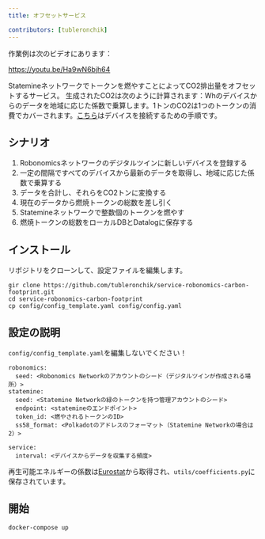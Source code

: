 ```yaml
---
title: オフセットサービス

contributors: [tubleronchik]
---
```


作業例は次のビデオにあります：

https://youtu.be/Ha9wN6bjh64

Statemineネットワークでトークンを燃やすことによってCO2排出量をオフセットするサービス。
生成されたCO2は次のように計算されます：Whのデバイスからのデータを地域に応じた係数で乗算します。1トンのCO2は1つのトークンの消費でカバーされます。[こちら](/docs/carbon-footprint-sensor)はデバイスを接続するための手順です。

## シナリオ

1. Robonomicsネットワークのデジタルツインに新しいデバイスを登録する
2. 一定の間隔ですべてのデバイスから最新のデータを取得し、地域に応じた係数で乗算する
3. データを合計し、それらをCO2トンに変換する
4. 現在のデータから燃焼トークンの総数を差し引く
5. Statemineネットワークで整数個のトークンを燃やす
6. 燃焼トークンの総数をローカルDBとDatalogに保存する


## インストール

リポジトリをクローンして、設定ファイルを編集します。

```
gir clone https://github.com/tubleronchik/service-robonomics-carbon-footprint.git
cd service-robonomics-carbon-footprint
cp config/config_template.yaml config/config.yaml 
```

## 設定の説明

`config/config_template.yaml`を編集しないでください！

```
robonomics:
  seed: <Robonomics Networkのアカウントのシード（デジタルツインが作成される場所）>
statemine:
  seed: <Statemine Networkの緑のトークンを持つ管理アカウントのシード>
  endpoint: <statemineのエンドポイント>
  token_id: <燃やされるトークンのID>
  ss58_format: <Polkadotのアドレスのフォーマット（Statemine Networkの場合は2）>

service:
  interval: <デバイスからデータを収集する頻度>
```
再生可能エネルギーの係数は[Eurostat](https://ec.europa.eu/eurostat/statistics-explained/index.php?title=File:Renewable_energy_2020_infographic_18-01-2022.jpg)から取得され、`utils/coefficients.py`に保存されています。

## 開始

```
docker-compose up
```